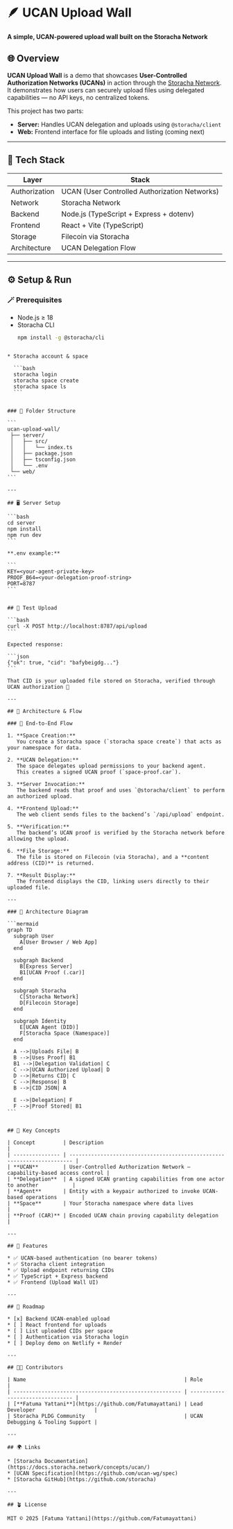 # 🪶 UCAN Upload Wall  
**A simple, UCAN-powered upload wall built on the Storacha Network**

## 🌐 Overview  

**UCAN Upload Wall** is a demo that showcases **User-Controlled Authorization Networks (UCANs)** in action through the [Storacha Network](https://storacha.network).  
It demonstrates how users can securely upload files using delegated capabilities — no API keys, no centralized tokens.  

This project has two parts:  
- **Server:** Handles UCAN delegation and uploads using `@storacha/client`  
- **Web:** Frontend interface for file uploads and listing (coming next)

---

## 🧩 Tech Stack  

| Layer | Stack |
|-------|-------|
| Authorization | UCAN (User Controlled Authorization Networks) |
| Network | Storacha Network |
| Backend | Node.js (TypeScript + Express + dotenv) |
| Frontend | React + Vite (TypeScript) |
| Storage | Filecoin via Storacha |
| Architecture | UCAN Delegation Flow |

---

## ⚙️ Setup & Run

### 🪄 Prerequisites
- Node.js ≥ 18  
- Storacha CLI  
  ```bash
  npm install -g @storacha/cli
````

* Storacha account & space

  ```bash
  storacha login
  storacha space create
  storacha space ls
  ```


### 🧱 Folder Structure

```
ucan-upload-wall/
 ├── server/
 │   ├── src/
 │   │   └── index.ts
 │   ├── package.json
 │   ├── tsconfig.json
 │   └── .env
 └── web/
```

---

## 🖥️ Server Setup

```bash
cd server
npm install
npm run dev
```

**.env example:**

```
KEY=<your-agent-private-key>
PROOF_B64=<your-delegation-proof-string>
PORT=8787
```


## 🧪 Test Upload

```bash
curl -X POST http://localhost:8787/api/upload
```

Expected response:

```json
{"ok": true, "cid": "bafybeigdg..."}
```

That CID is your uploaded file stored on Storacha, verified through UCAN authorization 🎉

---

## 🧠 Architecture & Flow

### 🔁 End-to-End Flow

1. **Space Creation:**
   You create a Storacha space (`storacha space create`) that acts as your namespace for data.

2. **UCAN Delegation:**
   The space delegates upload permissions to your backend agent.
   This creates a signed UCAN proof (`space-proof.car`).

3. **Server Invocation:**
   The backend reads that proof and uses `@storacha/client` to perform an authorized upload.

4. **Frontend Upload:**
   The web client sends files to the backend’s `/api/upload` endpoint.

5. **Verification:**
   The backend’s UCAN proof is verified by the Storacha network before allowing the upload.

6. **File Storage:**
   The file is stored on Filecoin (via Storacha), and a **content address (CID)** is returned.

7. **Result Display:**
   The frontend displays the CID, linking users directly to their uploaded file.

---

### 🧭 Architecture Diagram

```mermaid
graph TD
  subgraph User
    A[User Browser / Web App]
  end

  subgraph Backend
    B[Express Server]
    B1[UCAN Proof (.car)]
  end

  subgraph Storacha
    C[Storacha Network]
    D[Filecoin Storage]
  end

  subgraph Identity
    E[UCAN Agent (DID)]
    F[Storacha Space (Namespace)]
  end

  A -->|Uploads File| B
  B -->|Uses Proof| B1
  B1 -->|Delegation Validation| C
  C -->|UCAN Authorized Upload| D
  D -->|Returns CID| C
  C -->|Response| B
  B -->|CID JSON| A

  E -->|Delegation| F
  F -->|Proof Stored| B1
```


## 🔑 Key Concepts

| Concept         | Description                                                             |
| --------------- | ----------------------------------------------------------------------- |
| **UCAN**        | User-Controlled Authorization Network – capability-based access control |
| **Delegation**  | A signed UCAN granting capabilities from one actor to another           |
| **Agent**       | Entity with a keypair authorized to invoke UCAN-based operations        |
| **Space**       | Your Storacha namespace where data lives                                |
| **Proof (CAR)** | Encoded UCAN chain proving capability delegation                        |

---

## 🚀 Features

* ✅ UCAN-based authentication (no bearer tokens)
* ✅ Storacha client integration
* ✅ Upload endpoint returning CIDs
* ✅ TypeScript + Express backend
* ✅ Frontend (Upload Wall UI)

---

## 🧰 Roadmap

* [x] Backend UCAN-enabled upload
* [ ] React frontend for uploads
* [ ] List uploaded CIDs per space
* [ ] Authentication via Storacha login
* [ ] Deploy demo on Netlify + Render

---

## 🧑‍💻 Contributors

| Name                                                   | Role                             |
| ------------------------------------------------------ | -------------------------------- |
| [**Fatuma Yattani**](https://github.com/Fatumayattani) | Lead Developer                   |
| Storacha PLDG Community                                | UCAN Debugging & Tooling Support |

---

## 🌍 Links

* [Storacha Documentation](https://docs.storacha.network/concepts/ucan/)
* [UCAN Specification](https://github.com/ucan-wg/spec)
* [Storacha GitHub](https://github.com/storacha)

---

## 🪴 License

MIT © 2025 [Fatuma Yattani](https://github.com/Fatumayattani)


